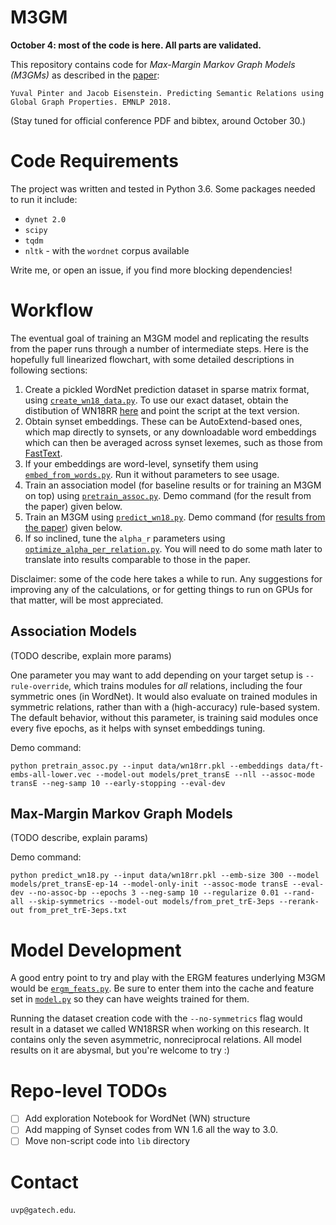 # M3GM

**October 4: most of the code is here. All parts are validated.**

This repository contains code for *Max-Margin Markov Graph Models (M3GMs)* as described in the [paper](http://arxiv.org/abs/1808.08644):

```
Yuval Pinter and Jacob Eisenstein. Predicting Semantic Relations using Global Graph Properties. EMNLP 2018.
```

(Stay tuned for official conference PDF and bibtex, around October 30.)

# Code Requirements

The project was written and tested in Python 3.6. Some packages needed to run it include:
* `dynet 2.0`
* `scipy`
* `tqdm`
* `nltk` - with the `wordnet` corpus available

Write me, or open an issue, if you find more blocking dependencies!

# Workflow

The eventual goal of training an M3GM model and replicating the results from the paper runs through a number of intermediate steps. Here is the hopefully full linearized flowchart, with some detailed descriptions in following sections:
1. Create a pickled WordNet prediction dataset in sparse matrix format, using [`create_wn18_data.py`](create_wn18_data.py). To use our exact dataset, obtain the distibution of WN18RR [here](https://github.com/villmow/datasets_knowledge_embedding/tree/master/WN18RR) and point the script at the text version.
1. Obtain synset embeddings. These can be AutoExtend-based ones, which map directly to synsets, or any downloadable word embeddings which can then be averaged across synset lexemes, such as those from [FastText](https://fasttext.cc/).
  1. If your embeddings are word-level, synsetify them using [`embed_from_words.py`](embed_from_words.py). Run it without parameters to see usage.
1. Train an association model (for baseline results or for training an M3GM on top) using [`pretrain_assoc.py`](pretrain_assoc.py). Demo command (for the result from the paper) given below.
1. Train an M3GM using [`predict_wn18.py`](predict_wn18.py). Demo command (for [results from the paper](https://nlpprogress.com/relation_prediction.html)) given below.
  1. If so inclined, tune the `alpha_r` parameters using [`optimize_alpha_per_relation.py`](optimize_alpha_per_relation.py). You will need to do some math later to translate into results comparable to those in the paper.

Disclaimer: some of the code here takes a while to run. Any suggestions for improving any of the calculations, or for getting things to run on GPUs for that matter, will be most appreciated.

## Association Models

(TODO describe, explain more params)

One parameter you may want to add depending on your target setup is `--rule-override`, which trains modules for *all* relations, including the four symmetric ones (in WordNet).
It would also evaluate on trained modules in symmetric relations, rather than with a (high-accuracy) rule-based system.
The default behavior, without this parameter, is training said modules once every five epochs, as it helps with synset embeddings tuning.

Demo command:
```
python pretrain_assoc.py --input data/wn18rr.pkl --embeddings data/ft-embs-all-lower.vec --model-out models/pret_transE --nll --assoc-mode transE --neg-samp 10 --early-stopping --eval-dev
```

## Max-Margin Markov Graph Models

(TODO describe, explain params)

Demo command:
```
python predict_wn18.py --input data/wn18rr.pkl --emb-size 300 --model models/pret_transE-ep-14 --model-only-init --assoc-mode transE --eval-dev --no-assoc-bp --epochs 3 --neg-samp 10 --regularize 0.01 --rand-all --skip-symmetrics --model-out models/from_pret_trE-3eps --rerank-out from_pret_trE-3eps.txt
```

# Model Development

A good entry point to try and play with the ERGM features underlying M3GM would be [`ergm_feats.py`](ergm_feats.py). Be sure to enter them into the cache and feature set in [`model.py`](model.py) so they can have weights trained for them.

Running the dataset creation code with the `--no-symmetrics` flag would result in a dataset we called WN18RSR when working on this research. It contains only the seven asymmetric, nonreciprocal relations. All model results on it are abysmal, but you're welcome to try :)

# Repo-level TODOs

- [ ] Add exploration Notebook for WordNet (WN) structure
- [ ] Add mapping of Synset codes from WN 1.6 all the way to 3.0.
- [ ] Move non-script code into `lib` directory

# Contact
`uvp@gatech.edu`.
